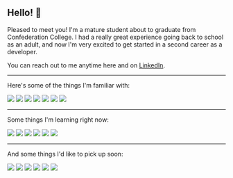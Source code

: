 <!--
A big thank you to the devs over at shields.io for the cool badges! Support them here:
[https://opencollective.com/shields]

Also shout out to [https://simpleicons.org/] for the images.
-->

## Hello! :wave:

Pleased to meet you! I'm a mature student about to graduate from Confederation College. I had a really great experience going back to school as an adult, and now I'm very excited to get started in a second career as a developer.

You can reach out to me anytime here and on <a href="www.linkedin.com/in/samuel-turcotte">LinkedIn</a>.

---

Here's some of the things I'm familiar with:

<a href=""><img src="https://img.shields.io/static/v1?label=&message=C%23.NET&logoColor=d34cf5&style=for-the-badge&logo=C-Sharp&labelColor=696a6b&color=970fdb"></a> <a href=""><img src="https://img.shields.io/static/v1?label=&message=JavaScript&logoColor=f5e02a&style=for-the-badge&logo=javascript&labelColor=696a6b&color=f5e02a"></a> <a href=""><img src="https://img.shields.io/static/v1?label=&message=HTML5&logoColor=ed4321&style=for-the-badge&logo=html5&labelColor=696a6b&color=ed4321"></a> <a href=""><img src="https://img.shields.io/static/v1?label=&message=CSS3&logoColor=0000c4&style=for-the-badge&logo=css3&labelColor=696a6b&color=0000c4"></a> <a href=""><img src="https://img.shields.io/static/v1?label=&message=jQuery&logoColor=149ad9&style=for-the-badge&logo=jquery&labelColor=696a6b&color=021d61"></a> <a href=""><img src="https://img.shields.io/static/v1?label=&message=Java&logoColor=334bff&style=for-the-badge&logo=java&labelColor=696a6b&color=ed0e1d"></a> <a href=""><img src="https://img.shields.io/static/v1?label=&message=MySql&logoColor=2989f0&style=for-the-badge&logo=jquery&labelColor=696a6b&color=2989f0"></a>

---

Some things I'm learning right now:

<a href=""><img src="https://img.shields.io/static/v1?label=&message=jQuery&logoColor=149ad9&style=for-the-badge&logo=jquery&labelColor=696a6b&color=021d61"></a>
<a href=""><img src="https://img.shields.io/static/v1?label=&message=jQuery&logoColor=149ad9&style=for-the-badge&logo=jquery&labelColor=696a6b&color=021d61"></a>
<a href=""><img src="https://img.shields.io/static/v1?label=&message=jQuery&logoColor=149ad9&style=for-the-badge&logo=jquery&labelColor=696a6b&color=021d61"></a>
<a href=""><img src="https://img.shields.io/static/v1?label=&message=jQuery&logoColor=149ad9&style=for-the-badge&logo=jquery&labelColor=696a6b&color=021d61"></a>
<a href=""><img src="https://img.shields.io/static/v1?label=&message=jQuery&logoColor=149ad9&style=for-the-badge&logo=jquery&labelColor=696a6b&color=021d61"></a>
<a href=""><img src="https://img.shields.io/static/v1?label=&message=jQuery&logoColor=149ad9&style=for-the-badge&logo=jquery&labelColor=696a6b&color=021d61"></a>

---

And some things I'd like to pick up soon:

<a href=""><img src="https://img.shields.io/static/v1?label=&message=jQuery&logoColor=149ad9&style=for-the-badge&logo=jquery&labelColor=696a6b&color=021d61"></a>
<a href=""><img src="https://img.shields.io/static/v1?label=&message=jQuery&logoColor=149ad9&style=for-the-badge&logo=jquery&labelColor=696a6b&color=021d61"></a>
<a href=""><img src="https://img.shields.io/static/v1?label=&message=jQuery&logoColor=149ad9&style=for-the-badge&logo=jquery&labelColor=696a6b&color=021d61"></a>
<a href=""><img src="https://img.shields.io/static/v1?label=&message=jQuery&logoColor=149ad9&style=for-the-badge&logo=jquery&labelColor=696a6b&color=021d61"></a>
<a href=""><img src="https://img.shields.io/static/v1?label=&message=jQuery&logoColor=149ad9&style=for-the-badge&logo=jquery&labelColor=696a6b&color=021d61"></a>
<a href=""><img src="https://img.shields.io/static/v1?label=&message=jQuery&logoColor=149ad9&style=for-the-badge&logo=jquery&labelColor=696a6b&color=021d61"></a>
